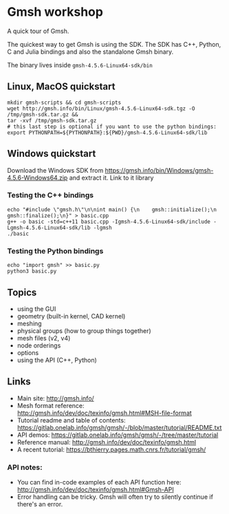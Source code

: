 # Gmsh workshop 

A quick tour of Gmsh. 

The quickest way to get Gmsh is using the SDK. 
The SDK has C++, Python, C and Julia bindings and also the standalone Gmsh binary. 

The binary lives inside `gmsh-4.5.6-Linux64-sdk/bin`

## Linux, MacOS quickstart 
```shell 
mkdir gmsh-scripts && cd gmsh-scripts 
wget http://gmsh.info/bin/Linux/gmsh-4.5.6-Linux64-sdk.tgz -O /tmp/gmsh-sdk.tar.gz && 
tar -xvf /tmp/gmsh-sdk.tar.gz
# this last step is optional if you want to use the python bindings: 
export PYTHONPATH=${PYTHONPATH}:${PWD}/gmsh-4.5.6-Linux64-sdk/lib
```
## Windows quickstart 
Download the Windows SDK from https://gmsh.info/bin/Windows/gmsh-4.5.6-Windows64.zip and extract it. 
Link to it library 

### Testing the C++ bindings 
```shell 
echo "#include \"gmsh.h\"\n\nint main() {\n    gmsh::initialize();\n    gmsh::finalize();\n}" > basic.cpp
g++ -o basic -std=c++11 basic.cpp -Igmsh-4.5.6-Linux64-sdk/include -Lgmsh-4.5.6-Linux64-sdk/lib -lgmsh
./basic
```

### Testing the Python bindings  
```shell 
echo "import gmsh" >> basic.py 
python3 basic.py 
```

## Topics 
- using the GUI 
- geometry (built-in kernel, CAD kernel)
- meshing
- physical groups (how to group things together)
- mesh files (v2, v4) 
- node orderings
- options 
- using the API (C++, Python) 

## Links
- Main site: http://gmsh.info/
- Mesh format reference: http://gmsh.info/dev/doc/texinfo/gmsh.html#MSH-file-format
- Tutorial readme and table of contents: https://gitlab.onelab.info/gmsh/gmsh/-/blob/master/tutorial/README.txt
- API demos: https://gitlab.onelab.info/gmsh/gmsh/-/tree/master/tutorial
- Reference manual: http://gmsh.info/dev/doc/texinfo/gmsh.html
- A recent tutorial: https://bthierry.pages.math.cnrs.fr/tutorial/gmsh/

### API notes: 
- You can find in-code examples of each API function here: http://gmsh.info/dev/doc/texinfo/gmsh.html#Gmsh-API
- Error handling can be tricky. Gmsh will often try to silently continue if there's an error. 
